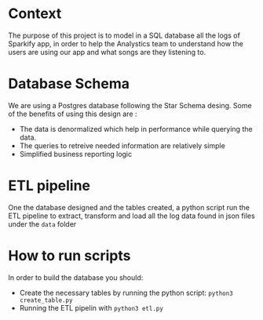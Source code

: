 # Context

The purpose of this project is to model in a SQL database all the logs of Sparkify app, in order to help the Analystics team to understand how the users are using our app and what songs are they listening to.

# Database Schema

We are using a Postgres database following the Star Schema desing. Some of the benefits of using this design are : 

- The data is denormalized which help in performance while querying the data.
- The queries to retreive needed information are relatively simple
- Simplified business reporting logic

# ETL pipeline

One the database designed and the tables created, a python script run the ETL pipeline to extract, transform and load all the log data found in json files under the `data` folder

# How to run scripts

In order to build the database you should: 

- Create the necessary tables by running the python script: `python3 create_table.py`
- Running the ETL pipelin with `python3 etl.py`
